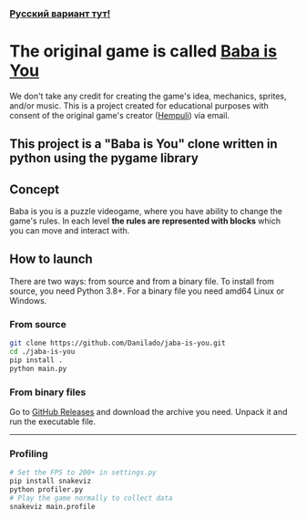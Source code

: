 ### [Русский вариант тут!](README-ru.md)

# The original game is called [Baba is You](https://store.steampowered.com/app/736260/Baba_Is_You/) 
We don't take any credit for creating the game's idea, mechanics, sprites, and/or music. This is a project created for educational purposes with consent of the original game's creator ([Hempuli](https://www.hempuli.com)) via email.

## This project is a "Baba is You" clone written in python using the pygame library

## Concept

Baba is you is a puzzle videogame, where you have ability to change the game's rules. 
In each level **the rules are represented with blocks** which you can move and interact with.

## How to launch

There are two ways: from source and from a binary file.
To install from source, you need Python 3.8+. For a binary file you need amd64 Linux or Windows.

### From source
```sh
git clone https://github.com/Danilado/jaba-is-you.git
cd ./jaba-is-you
pip install .
python main.py
```

### From binary files
Go to [GitHub Releases](https://github.com/Danilado/jaba-is-you/releases) and download the archive you need. 
Unpack it and run the executable file. 

---

### Profiling
```sh
# Set the FPS to 200+ in settings.py
pip install snakeviz
python profiler.py
# Play the game normally to collect data
snakeviz main.profile
```
